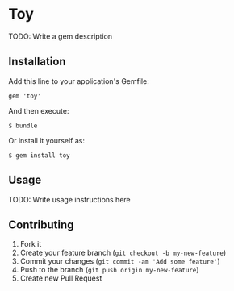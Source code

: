 # Toy

TODO: Write a gem description

## Installation

Add this line to your application's Gemfile:

    gem 'toy'

And then execute:

    $ bundle

Or install it yourself as:

    $ gem install toy

## Usage

TODO: Write usage instructions here

## Contributing

1. Fork it
2. Create your feature branch (`git checkout -b my-new-feature`)
3. Commit your changes (`git commit -am 'Add some feature'`)
4. Push to the branch (`git push origin my-new-feature`)
5. Create new Pull Request
